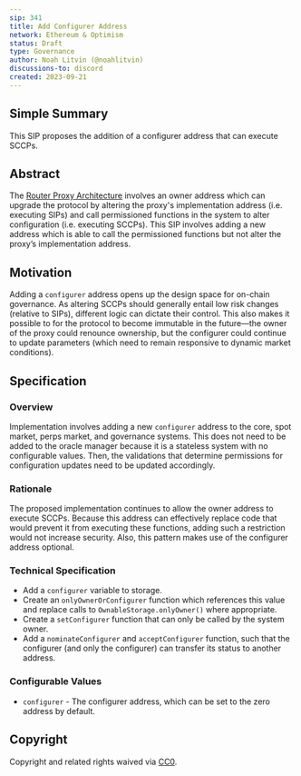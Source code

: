 ```yaml
---
sip: 341
title: Add Configurer Address
network: Ethereum & Optimism
status: Draft
type: Governance
author: Noah Litvin (@noahlitvin)
discussions-to: discord
created: 2023-09-21
---
```


## Simple Summary

<!--"If you can't explain it simply, you don't understand it well enough." Simply describe the outcome the proposed changes intends to achieve. This should be non-technical and accessible to a casual community member.-->

This SIP proposes the addition of a configurer address that can execute SCCPs.

## Abstract

<!--A short (~200 word) description of the proposed change, the abstract should clearly describe the proposed change. This is what *will* be done if the SIP is implemented, not *why* it should be done or *how* it will be done. If the SIP proposes deploying a new contract, write, "we propose to deploy a new contract that will do x".-->

The [Router Proxy Architecture](https://sips.synthetix.io/sips/sip-307/) involves an owner address which can upgrade the protocol by altering the proxy's implementation address (i.e. executing SIPs) and call permissioned functions in the system to alter configuration (i.e. executing SCCPs). This SIP involves adding a new address which is able to call the permissioned functions but not alter the proxy’s implementation address.

## Motivation

<!--This is the problem statement. This is the *why* of the SIP. It should clearly explain *why* the current state of the protocol is inadequate.  It is critical that you explain *why* the change is needed, if the SIP proposes changing how something is calculated, you must address *why* the current calculation is inaccurate or wrong. This is not the place to describe how the SIP will address the issue!-->

Adding a `configurer` address opens up the design space for on-chain governance. As altering SCCPs should generally entail low risk changes (relative to SIPs), different logic can dictate their control. This also makes it possible to for the protocol to become immutable in the future—the owner of the proxy could renounce ownership, but the configurer could continue to update parameters (which need to remain responsive to dynamic market conditions).

## Specification

### Overview

<!--This is a high level overview of *how* the SIP will solve the problem. The overview should clearly describe how the new feature will be implemented.-->

Implementation involves adding a new `configurer` address to the core, spot market, perps market, and governance systems. This does not need to be added to the oracle manager because it is a stateless system with no configurable values. Then, the validations that determine permissions for configuration updates need to be updated accordingly.

### Rationale

<!--This is where you explain the reasoning behind how you propose to solve the problem. Why did you propose to implement the change in this way, what were the considerations and trade-offs. The rationale fleshes out what motivated the design and why particular design decisions were made. It should describe alternate designs that were considered and related work. The rationale may also provide evidence of consensus within the community, and should discuss important objections or concerns raised during discussion.-->

The proposed implementation continues to allow the owner address to execute SCCPs. Because this address can effectively replace code that would prevent it from executing these functions, adding such a restriction would not increase security. Also, this pattern makes use of the configurer address optional.

### Technical Specification

<!--The technical specification should outline the public API of the changes proposed. That is, changes to any of the interfaces Synthetix currently exposes or the creations of new ones.-->

- Add a `configurer` variable to storage.
- Create an `onlyOwnerOrConfigurer` function which references this value and replace calls to `OwnableStorage.onlyOwner()` where appropriate.
- Create a `setConfigurer` function that can only be called by the system owner.
- Add a `nominateConfigurer` and `acceptConfigurer` function, such that the configurer (and only the configurer) can transfer its status to another address.

### Configurable Values

- `configurer` - The configurer address, which can be set to the zero address by default.

## Copyright

Copyright and related rights waived via [CC0](https://creativecommons.org/publicdomain/zero/1.0/).
